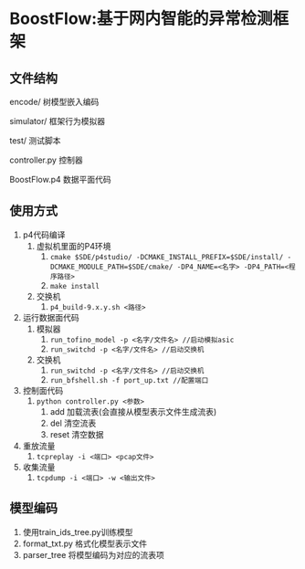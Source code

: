 # BoostFlow:基于网内智能的异常检测框架

## 文件结构

encode/ 树模型嵌入编码

simulator/ 框架行为模拟器

test/ 测试脚本

controller.py 控制器

BoostFlow.p4 数据平面代码

## 使用方式

1. p4代码编译
   1. 虚拟机里面的P4环境
      1. `cmake $SDE/p4studio/ -DCMAKE_INSTALL_PREFIX=$SDE/install/ -DCMAKE_MODULE_PATH=$SDE/cmake/ -DP4_NAME=<名字> -DP4_PATH=<程序路径>`
      2. `make install`
   2. 交换机
      1. `p4_build-9.x.y.sh <路径>`
2. 运行数据面代码
   1. 模拟器
      1. `run_tofino_model -p <名字/文件名> //启动模拟asic`
      2. `run_switchd -p <名字/文件名> //启动交换机`
   2. 交换机
      1. `run_switchd -p <名字/文件名> //启动交换机`
      2. `run_bfshell.sh -f port_up.txt //配置端口`
3. 控制面代码
   1. `python controller.py <参数>`
      1. add 加载流表(会直接从模型表示文件生成流表)
      2. del 清空流表
      3. reset 清空数据
4. 重放流量
   1. `tcpreplay -i <端口> <pcap文件>`
5. 收集流量
   1. `tcpdump -i <端口> -w <输出文件>`

## 模型编码

1. 使用train_ids_tree.py训练模型
2. format_txt.py 格式化模型表示文件
3. parser_tree 将模型编码为对应的流表项

